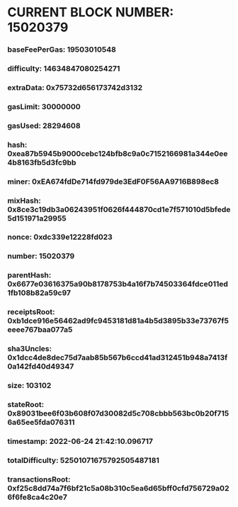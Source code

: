 # CURRENT BLOCK NUMBER: 15020379

### baseFeePerGas: 19503010548
### difficulty: 14634847080254271
### extraData: 0x75732d656173742d3132
### gasLimit: 30000000
### gasUsed: 28294608
### hash: 0xea87b5945b9000cebc124bfb8c9a0c7152166981a344e0ee4b8163fb5d3fc9bb
### miner: 0xEA674fdDe714fd979de3EdF0F56AA9716B898ec8
### mixHash: 0x8ce3c19db3a06243951f0626f444870cd1e7f571010d5bfede5d151971a29955
### nonce: 0xdc339e12228fd023
### number: 15020379
### parentHash: 0x6677e03616375a90b8178753b4a16f7b74503364fdce011ed1fb108b82a59c97
### receiptsRoot: 0xb1dce916e56462ad9fc9453181d81a4b5d3895b33e73767f5eeee767baa077a5
### sha3Uncles: 0x1dcc4de8dec75d7aab85b567b6ccd41ad312451b948a7413f0a142fd40d49347
### size: 103102
### stateRoot: 0x89031bee6f03b608f07d30082d5c708cbbb563bc0b20f7156a65ee5fda076311
### timestamp: 2022-06-24 21:42:10.096717
### totalDifficulty: 52501071675792505487181
### transactionsRoot: 0xf25c8dd74a7f6bf21c5a08b310c5ea6d65bff0cfd756729a026f6fe8ca4c20e7
